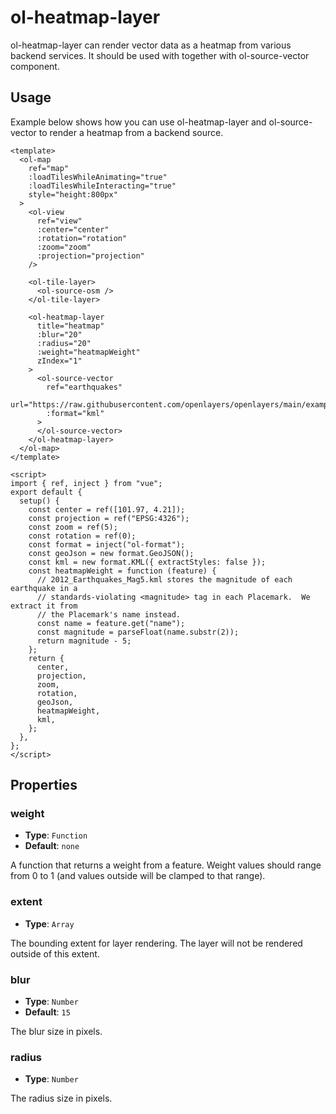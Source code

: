 # ol-heatmap-layer

ol-heatmap-layer can render vector data as a heatmap from various backend services. It should be used with together with ol-source-vector component.

<script setup>
import HeatmapLayerDemo from "@demos/HeatmapLayerDemo.vue"
</script>

<ClientOnly>
<HeatmapLayerDemo />
</ClientOnly>

## Usage

Example below shows how you can use ol-heatmap-layer and ol-source-vector to render a heatmap from a backend source.

```vue
<template>
  <ol-map
    ref="map"
    :loadTilesWhileAnimating="true"
    :loadTilesWhileInteracting="true"
    style="height:800px"
  >
    <ol-view
      ref="view"
      :center="center"
      :rotation="rotation"
      :zoom="zoom"
      :projection="projection"
    />

    <ol-tile-layer>
      <ol-source-osm />
    </ol-tile-layer>

    <ol-heatmap-layer
      title="heatmap"
      :blur="20"
      :radius="20"
      :weight="heatmapWeight"
      zIndex="1"
    >
      <ol-source-vector
        ref="earthquakes"
        url="https://raw.githubusercontent.com/openlayers/openlayers/main/examples/data/kml/2012_Earthquakes_Mag5.kml"
        :format="kml"
      >
      </ol-source-vector>
    </ol-heatmap-layer>
  </ol-map>
</template>

<script>
import { ref, inject } from "vue";
export default {
  setup() {
    const center = ref([101.97, 4.21]);
    const projection = ref("EPSG:4326");
    const zoom = ref(5);
    const rotation = ref(0);
    const format = inject("ol-format");
    const geoJson = new format.GeoJSON();
    const kml = new format.KML({ extractStyles: false });
    const heatmapWeight = function (feature) {
      // 2012_Earthquakes_Mag5.kml stores the magnitude of each earthquake in a
      // standards-violating <magnitude> tag in each Placemark.  We extract it from
      // the Placemark's name instead.
      const name = feature.get("name");
      const magnitude = parseFloat(name.substr(2));
      return magnitude - 5;
    };
    return {
      center,
      projection,
      zoom,
      rotation,
      geoJson,
      heatmapWeight,
      kml,
    };
  },
};
</script>
```

## Properties

### weight

- **Type**: `Function`
- **Default**: `none`

A function that returns a weight from a feature. Weight values should range from 0 to 1 (and values outside will be clamped to that range).

### extent

- **Type**: `Array`

The bounding extent for layer rendering. The layer will not be rendered outside of this extent.

### blur

- **Type**: `Number`
- **Default**: `15`

The blur size in pixels.

### radius

- **Type**: `Number`

The radius size in pixels.
